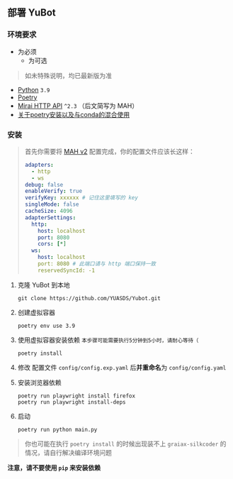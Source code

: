 ## 部署 YuBot

### 环境要求

- 为必须
  - 为可选

> 如未特殊说明，均已最新版为准

- [Python](https://www.python.org/) `3.9`
- [Poetry](https://python-poetry.org/)
- [Mirai HTTP API](https://github.com/project-mirai/mirai-api-http) `^2.3` （后文简写为 MAH）
- [关于poetry安装以及与conda的混合使用](https://blog.csdn.net/Cose_yu/article/details/122525933?spm=1001.2014.3001.5501)
### 安装

> 首先你需要将 [MAH v2](https://github.com/project-mirai/mirai-api-http) 配置完成，你的配置文件应该长这样：
>
> ```yaml
> adapters:
>   - http
>   - ws
> debug: false
> enableVerify: true
> verifyKey: xxxxxx # 记住这里填写的 key
> singleMode: false
> cacheSize: 4096
> adapterSettings:
>   http:
>     host: localhost
>     port: 8080
>     cors: [*]
>   ws:
>     host: localhost
>     port: 8080 # 此端口请与 http 端口保持一致
>     reservedSyncId: -1
> ```

1. 克隆 YuBot 到本地
   ```shell
   git clone https://github.com/YUASDS/Yubot.git
   ```
2. 创建虚拟容器
   ```shell
   poetry env use 3.9
   ```
3. 使用虚拟容器安装依赖 `本步骤可能需要执行5分钟到5小时，请耐心等待（`
   ```shell
   poetry install
   ```
5. 修改 配置文件 `config/config.exp.yaml` 后**并重命名**为 `config/config.yaml`

6. 安装浏览器依赖
   ```shell
   poetry run playwright install firefox
   poetry run playwright install-deps
   ```
7. 启动 
   ```shell
   poetry run python main.py
   ```

> 你也可能在执行 `poetry install` 的时候出现装不上 `graiax-silkcoder` 的情况，请自行解决编译环境问题

**注意，请不要使用 `pip` 来安装依赖**

